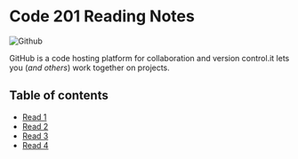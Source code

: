 # Code 201 Reading Notes

![Github](https://www.w3schools.com/whatis/img_github_logo.png)

GitHub is a code hosting platform for collaboration and version control.it lets you (*and others*) work together on projects.

## **Table of contents** 

- [Read 1]()
- [Read 2]()
- [Read 3]()
- [Read 4]()



